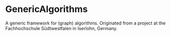 GenericAlgorithms
=================

A generic framework for (graph) algorithms. Originated from a project at the Fachhochschule Südtwestfalen in Iserlohn, Germany. 
